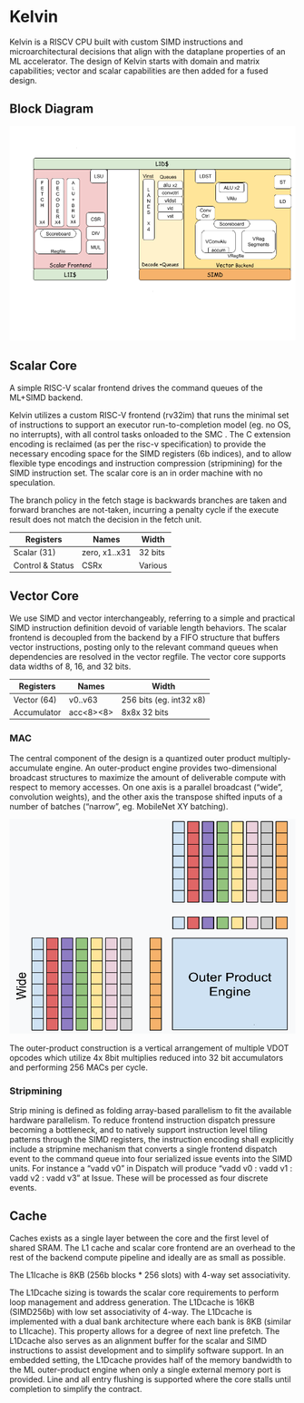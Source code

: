 # Kelvin

Kelvin is a RISCV CPU built with custom SIMD instructions and microarchitectural
decisions that align with the dataplane properties of an ML accelerator. The design
of Kelvin starts with domain and matrix capabilities; vector and scalar
capabilities are then added for a fused design.

## Block Diagram

![Kelvin block diagram](images/kelvin_block.png)

## Scalar Core

A simple RISC-V scalar frontend drives the command queues of the ML+SIMD
backend.

Kelvin utilizes a custom RISC-V frontend (rv32im) that runs the minimal set of
instructions to support an executor run-to-completion model (eg. no OS, no
interrupts), with all control tasks onloaded to the SMC . The C extension
encoding is reclaimed (as per the risc-v specification) to provide the necessary
encoding space for the SIMD registers (6b indices), and to allow flexible type
encodings and instruction compression (stripmining) for the SIMD instruction
set. The scalar core is an in order machine with no speculation.

The branch policy in the fetch stage is backwards branches are taken and forward
branches are not-taken, incurring a penalty cycle if the execute result does not
match the decision in the fetch unit.

Registers        | Names         | Width
---------------- | ------------- | -----------------------
Scalar (31)      | zero, x1..x31 | 32 bits
Control & Status | CSRx          | Various

## Vector Core

We use SIMD and vector interchangeably, referring to a simple and practical SIMD
instruction definition devoid of variable length behaviors. The scalar frontend
is decoupled from the backend by a FIFO structure that buffers vector
instructions, posting only to the relevant command queues when dependencies are
resolved in the vector regfile. The vector core supports data widths of 8, 16, and 32 bits.

Registers        | Names         | Width
---------------- | ------------- | -----------------------
Vector (64)      | v0..v63       | 256 bits (eg. int32 x8)
Accumulator      | acc<8><8>     | 8x8x 32 bits


### MAC

The central component of the design is a quantized outer product
multiply-accumulate engine. An outer-product engine provides two-dimensional
broadcast structures to maximize the amount of deliverable compute with respect
to memory accesses. On one axis is a parallel broadcast (“wide”, convolution
weights), and the other axis the transpose shifted inputs of a number of batches
(“narrow”, eg. MobileNet XY batching).

![Kelvin MAC](images/kelvin_aconv.png)

The outer-product construction is a vertical arrangement of multiple VDOT
opcodes which utilize 4x 8bit multiplies reduced into 32 bit accumulators and
performing 256 MACs per cycle.

### Stripmining

Strip mining is defined as folding array-based parallelism to fit the available
hardware parallelism. To reduce frontend instruction dispatch pressure becoming
a bottleneck, and to natively support instruction level tiling patterns through
the SIMD registers, the instruction encoding shall explicitly include a
stripmine mechanism that converts a single frontend dispatch event to the
command queue into four serialized issue events into the SIMD units. For
instance a “vadd v0” in Dispatch will produce “vadd v0 : vadd v1 : vadd v2 :
vadd v3” at Issue. These will be processed as four discrete events.

## Cache

Caches exists as a single layer between the core and the first level of shared
SRAM. The L1 cache and scalar core frontend are an overhead to the rest of the
backend compute pipeline and ideally are as small as possible.

The L1Icache is 8KB (256b blocks * 256 slots) with 4-way set associativity.

The L1Dcache sizing is towards the scalar core requirements to perform loop
management and address generation. The L1Dcache is 16KB (SIMD256b) with low set
associativity of 4-way. The L1Dcache is implemented with a dual bank
architecture where each bank is 8KB (similar to L1Icache). This property allows
for a degree of next line prefetch. The L1Dcache also serves as an alignment
buffer for the scalar and SIMD instructions to assist development and to
simplify software support. In an embedded setting, the L1Dcache provides half of
the memory bandwidth to the ML outer-product engine when only a single external
memory port is provided. Line and all entry flushing is supported where the core
stalls until completion to simplify the contract.
